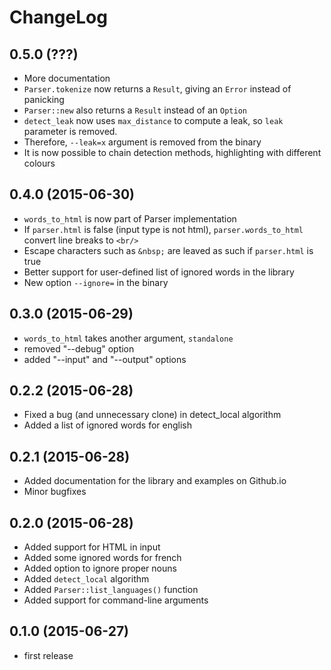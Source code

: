 ChangeLog
=========

0.5.0 (???)
-----------
* More documentation
* `Parser.tokenize` now returns a `Result`, giving an `Error` instead of
panicking
* `Parser::new` also returns a `Result` instead of an `Option`
* `detect_leak` now uses `max_distance` to compute a leak, so `leak`
parameter is removed.
* Therefore, `--leak=x` argument is removed from the binary
* It is now possible to chain detection methods, highlighting
with different colours


0.4.0 (2015-06-30)
------------------
* `words_to_html` is now part of Parser implementation
* If `parser.html` is false (input type is not html),
  `parser.words_to_html` convert line breaks to `<br/>`
* Escape characters such as `&nbsp;` are leaved as such if
  `parser.html` is true
* Better support for user-defined list of ignored words in the library
* New option `--ignore=` in the binary
  

0.3.0 (2015-06-29)
------------------
* `words_to_html` takes another argument, `standalone`
* removed "--debug" option
* added "--input" and "--output" options

0.2.2 (2015-06-28)
------------------
* Fixed a bug (and unnecessary clone) in detect_local algorithm
* Added a list of ignored words for english

0.2.1 (2015-06-28)
------------------
* Added documentation for the library and examples on Github.io
* Minor bugfixes

0.2.0 (2015-06-28)
------------------
* Added support for HTML in input
* Added some ignored words for french
* Added option to ignore proper nouns
* Added `detect_local` algorithm
* Added `Parser::list_languages()` function
* Added support for command-line arguments

0.1.0 (2015-06-27)
------------------

* first release
